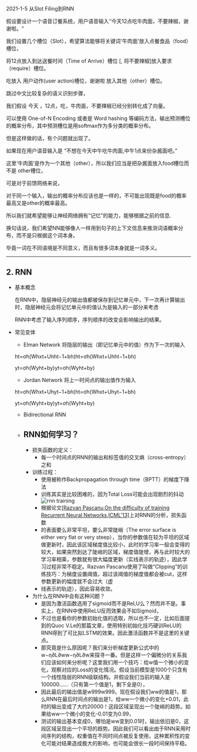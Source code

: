2021-1-5 从Slot Filing到RNN

假设要设计一个语音订餐系统，用户语音输入‘’今天12点吃牛肉面，不要辣椒，谢谢啦。“

我们设置几个槽位（Slot），希望算法能够将关键词'牛肉面'放入点餐食品（food）槽位，

将12点放入到达送餐时间（Time of Arrive）槽位 [, 将不要辣椒]放入要求（require）槽位。

吃放入 用户动作(user action)槽位，谢谢啦 放入其他（other）槽位。

跳过中文比较复杂的语义识别步骤，

我们假设 今天 ，12点，吃，牛肉面，不要辣椒已经分别转化成了向量。

可以使用 One-of-N Encoding 或者是 Word hashing 等编码方法，输出预测槽位的概率分布，其中预测槽位是用softmax作为多分类的概率分布。

但是这样做的话，有个问题就出现了。

如果现在用户语音输入是 “不想在今天中午吃牛肉面,中午1点来份杂酱面吧。”

这里‘牛肉面’是作为一个其他（other），所以我们应当是把杂酱面放入food槽位而不是 other槽位，

可是对于前馈网络来说，

对于同一个输入，输出的概率分布应该也是一样的，不可能出现既是food的概率最高又是other的概率最高。

所以我们就希望能够让神经网络拥有“记忆”的能力，能够根据之前的信息.

换句话说，我们希望NN能够像人一样用到句子的上下文信息来推测词语概率分布，而不是只根据这个词本身。

毕竟一词在不同语境是不同意义，而且有很多词本身就是一词多义。

------

## 2. RNN

- 基本概念

  在RNN中，隐层神经元的输出值都被保存到记忆单元中，下一次再计算输出时，隐层神经元会将记忆单元中的值认为是输入的一部分来考虑

  RNN中考虑了输入序列顺序，序列顺序的改变会影响输出的结果。

- 常见变体

  - Elman Network
    将隐层的输出（即记忆单元中的值）作为下一次的输入

  ht=σh(Whxt+Uhht−1+bh)ht=σh(Whxt+Uhht−1+bh)

  yt=σh(Wyht+by)yt=σh(Wyht+by)

  - Jordan Network
    将上一时间点的输出值作为输入

  ht=σh(Whxt+Uhyt−1+bh)ht=σh(Whxt+Uhyt−1+bh)

  yt=σh(Wyht+by)yt=σh(Wyht+by)

  - Bidirectional RNN

  - ## RNN如何学习？

    - 损失函数的定义：
      - 每一个时间点的RNN的输出和标签值的交叉熵（cross-entropy）之和
    - 训练过程：
      - 使用被称作Backpropagation through time（BPTT）的梯度下降法
      - 训练其实是比较困难的，因为Total Loss可能会出现剧烈的抖动
        ![rnn training](http://nikhilbuduma.com/img/rnn_error_surface.png)
      - 根据论文[[Razvan Pascanu,On the difficulty of training Recurrent Neural Networks,ICML'13\]](https://arxiv.org/abs/1211.5063)上对RNN的分析，损失函数
      - 的表面要么非常平坦，要么非常陡峭（The error surface is either very flat or very steep），当你的参数值在较为平坦的区域做更新时，因此该区域梯度值比较小，此时的学习率一般会变得的较大，如果突然到达了陡峭的区域，梯度值陡增，再与此时较大的学习率相乘，参数就有很大幅度更新（实线表示的轨迹），因此学习过程非常不稳定。Razvan Pascanu使用了叫做“Clipping”的训练技巧：为梯度设置阈值，超过该阈值的梯度值都会被cut，这样参数更新的幅度就不会过大（虚
      - 线表示的轨迹），因此容易收敛。
    - 为什么在RNN中会有这种问题？
      - 是因为激活函数选用了sigmoid而不是ReLU么？然而并不是。事实上，在RNN中使用ReLU反而效果会不如Sigmoid，
      - 不过也是看你的参数初始化值的选取，所以也不一定，比如后面提到的Quoc V.Le的那篇文章，使用特别初始化技巧硬训ReLU的RNN得到了可比拟LSTM的效果。因此激活函数并不是这里的关键点。
      - 那究竟是什么原因呢？我们来分析梯度更新公式中的w−η∂L∂ww−η∂L∂w来探寻一番。但是这样一个偏微分的关系我们应该如何来分析呢？这里我们用一个技巧：给w值一个微小的变化，观察对应的Loss的变化情况。假设当前模型是1000个只含有一个线性隐层的RNN级联结构。并假设我们当前的输入是100000……（只有第一个值是1，剩下全是0），
      - 因此最后的输出值是w999w999。现在假设我们ww的值是1，那么RNN在最后时间点的输出是1，给ww一个微小的变化+0.01，此时的输出变成了大约20000！这段区域呈现出一个陡峭的趋势。如果给ww一个微小的变化-0.01变为0.99，
      - 测试的输出基本变成0，哪怕是ww变到0.01时，输出依旧是0，这段区域呈现出一个平坦的趋势。因此我们可以看出由于RNN采用时间序列的结构，权重值在不同时间点被反复使用，这种累积性的变化可能对结果造成极大的影响，也可能会很长一段时间保持平稳。
